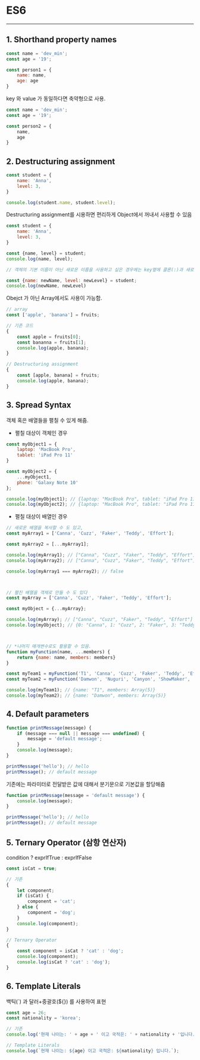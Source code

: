 # ES6

<hr>

## 1. Shorthand property names

```javascript
const name = 'dev_min';
const age = '19';

const person1 = {
    name: name,
    age: age
}
```

key 와 value 가 동일하다면 축약형으로 사용.

```javascript
const name = 'dev_min';
const age = '19';

const person2 = {
    name,
    age
}
```

## 2. Destructuring assignment

```javascript
const student = {
    name: 'Anna',
    level: 3,
}

console.log(student.name, student.level);
```

Destructuring assignment를 시용하면 편리하게 Object에서 꺼내서 사용할 수 있음

```javascript
const student = {
    name: 'Anna',
    level: 3,
}

const {name, level} = student;
console.log(name, level);

// 객체의 기본 이름이 아닌 새로운 이름을 사용하고 싶은 경우에는 key옆에 콜론(:)과 새로운 이름 쓰면 됨

const {name: newName, level: newLevel} = student;
console.log(newName, newLevel)
```

Obejct 가 아닌 Array에서도 사용이 가능함.

```javascript
// array 
const ['apple', 'banana'] = fruits;

// 기존 코드
{
    const apple = fruits[0];
    const bananna = fruits[1];
    console.log(apple, banana);
}

// Destructuring assignment 
{
    const [apple, banana] = fruits;
    console.log(apple, banana);
}
```

## 3. Spread Syntax

객체 혹은 배열들을 펼칠 수 있게 해줌.

- 펼칠 대상이 객체인 경우

```javascript
const myObject1 = {
    laptop: 'MacBook Pro',
    tablet: 'iPad Pro 11'
}

const myObject2 = {
    ...myObject1,
    phone: 'Galaxy Note 10'
};

console.log(myObject1); // {laptop: "MacBook Pro", tablet: "iPad Pro 11"}
console.log(myObject2); // {laptop: "MacBook Pro", tablet: "iPad Pro 11", phone: "Galaxy Note 10"}
```

- 펼칠 대상이 배열인 경우

```javascript
// 새로운 배열을 복사할 수 도 있고,
const myArray1 = ['Canna', 'Cuzz', 'Faker', 'Teddy', 'Effort'];

const myArray2 = [...myArray1];

console.log(myArray1); // ["Canna", "Cuzz", "Faker", "Teddy", "Effort"]
console.log(myArray2); // ["Canna", "Cuzz", "Faker", "Teddy", "Effort"]

console.log(myArray1 === myArray2); // false



// 펼친 배열을 객체로 만들 수 도 있다
const myArray = ['Canna', 'Cuzz', 'Faker', 'Teddy', 'Effort'];

const myObject = {...myArray};

console.log(myArray); // ["Canna", "Cuzz", "Faker", "Teddy", "Effort"]
console.log(myObject); // {0: "Canna", 1: "Cuzz", 2: "Faker", 3: "Teddy", 4: "Effort"}



// *나머지 매개변수로도 활용할 수 있음.
function myFunction(name, ...members) {
    return {name: name, members: members}
}

const myTeam1 = myFunction('T1', 'Canna', 'Cuzz', 'Faker', 'Teddy', 'Effort');
const myTeam2 = myFunction('Damwon', 'Nuguri', 'Canyon', 'ShowMaker', 'Ghost', 'BeryL');

console.log(myTeam1); // {name: "T1", members: Array(5)}
console.log(myTeam2); // {name: "Damwon", members: Array(5)}
```

## 4. Default parameters

```javascript
function printMessage(message) {
    if (message === null || message === undefined) {
        message = 'default message';
    }
    console.log(message);
}

printMessage('hello'); // hello
printMessage(); // default message

```

기존에는 파라미터로 전달받은 값에 대해서 분기문으로 기본값을 할당해줌

```javascript
function printMessage(message = 'default message') {
    console.log(message);
}

printMessage('hello'); // hello
printMessage(); // default message

```

## 5. Ternary  Operator (삼항 연산자)

condition ? exprIfTrue : exprIfFalse

```javascript
const isCat = true;

// 기존
{
    let component;
    if (isCat) {
        component = 'cat';
    } else {
        component = 'dog';
    }
    console.log(component);
}

// Ternary Operator 
{
    const component = isCat ? 'cat' : 'dog';
    console.log(component);
    console.log(isCat ? 'cat' : 'dog');
}

```

## 6. Template Literals

백틱(`) 과 달러+중괄호(${}) 를 사용하여 표현
```javascript
const age = 26;
const nationality = 'korea'; 

// 기존
console.log('현재 나이는: ' + age + ' 이고 국적은: ' + nationality + '입니다.');

// Template Literals
console.log(`현재 나이는: ${age} 이고 국적은: ${nationality} 입니다.`);

```
